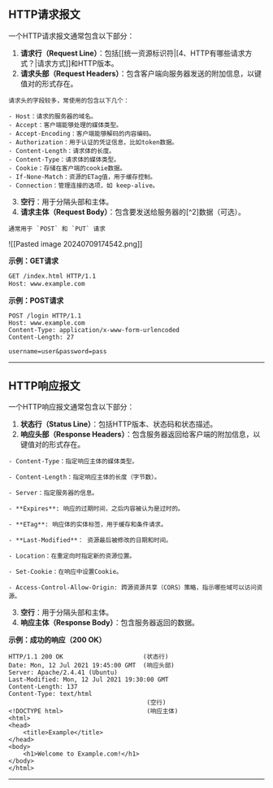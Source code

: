 ## HTTP请求报文

一个HTTP请求报文通常包含以下部分：

1. **请求行（Request Line）**：包括[[统一资源标识符|[4、HTTP有哪些请求方式？|请求方式]]和HTTP版本。
2. **请求头部（Request Headers）**：包含客户端向服务器发送的附加信息，以键值对的形式存在。
```ad-info
请求头的字段较多，常使用的包含以下几个：

- Host：请求的服务器的域名。
- Accept：客户端能够处理的媒体类型。
- Accept-Encoding：客户端能够解码的内容编码。
- Authorization：用于认证的凭证信息，比如token数据。
- Content-Length：请求体的长度。
- Content-Type：请求体的媒体类型。
- Cookie：存储在客户端的cookie数据。
- If-None-Match：资源的ETag值，用于缓存控制。
- Connection：管理连接的选项，如 keep-alive。
```
3. **空行**：用于分隔头部和主体。
4. **请求主体（Request Body）**：包含要发送给服务器的[^2]数据（可选）。
```ad-tip
通常用于 `POST` 和 `PUT` 请求
```

![[Pasted image 20240709174542.png]]

**示例：GET请求**

```Bash
GET /index.html HTTP/1.1
Host: www.example.com
```

**示例：POST请求**

```
POST /login HTTP/1.1
Host: www.example.com
Content-Type: application/x-www-form-urlencoded
Content-Length: 27

username=user&password=pass
```

---
## HTTP响应报文

一个HTTP响应报文通常包含以下部分：

1. **状态行（Status Line）**：包括HTTP版本、状态码和状态描述。
2. **响应头部（Response Headers）**：包含服务器返回给客户端的附加信息，以键值对的形式存在。
```ad-info
- Content-Type：指定响应主体的媒体类型。
    
- Content-Length：指定响应主体的长度（字节数）。
    
- Server：指定服务器的信息。
    
- **Expires**: 响应的过期时间，之后内容被认为是过时的。
    
- **ETag**: 响应体的实体标签，用于缓存和条件请求。
    
- **Last-Modified**： 资源最后被修改的日期和时间。
    
- Location：在重定向时指定新的资源位置。
    
- Set-Cookie：在响应中设置Cookie。
    
- Access-Control-Allow-Origin: 跨源资源共享（CORS）策略，指示哪些域可以访问资源。
```
3. **空行**：用于分隔头部和主体。
4. **响应主体（Response Body）**：包含服务器返回的数据。

**示例：成功的响应（200 OK）**

```
HTTP/1.1 200 OK                      (状态行)
Date: Mon, 12 Jul 2021 19:45:00 GMT  (响应头部)
Server: Apache/2.4.41 (Ubuntu)
Last-Modified: Mon, 12 Jul 2021 19:30:00 GMT
Content-Length: 137
Content-Type: text/html
                                      (空行)
<!DOCTYPE html>                       (响应主体)
<html>
<head>
    <title>Example</title>
</head>
<body>
    <h1>Welcome to Example.com!</h1>
</body>
</html>
```

---


